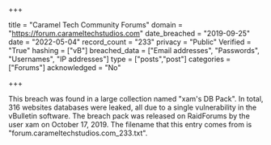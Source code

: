 +++

title = "Caramel Tech Community Forums"
domain = "https://forum.carameltechstudios.com"
date_breached = "2019-09-25"
date = "2022-05-04"
record_count = "233"
privacy = "Public"
Verified = "True"
hashing = ["vB"]
breached_data = ["Email addresses", "Passwords", "Usernames", "IP addresses"]
type = ["posts","post"]
categories = ["Forums"]
acknowledged = "No"


+++


This breach was found in a large collection named "xam's DB Pack". In total, 316 websites databases were leaked, all due to a single vulnerability in the vBulletin software. The breach pack was released on RaidForums by the user xam on October 17, 2019. The filename that this entry comes from is "forum.carameltechstudios.com_233.txt".

